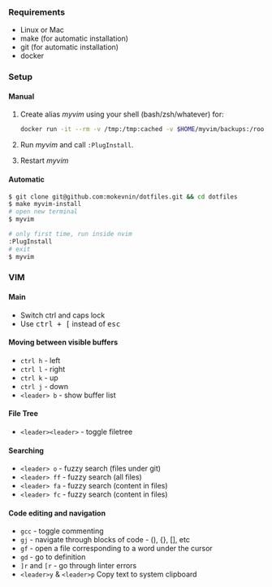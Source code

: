 ### Requirements

* Linux or Mac
* make (for automatic installation)
* git (for automatic installation)
* docker

### Setup

#### Manual

1. Create alias _myvim_ using your shell (bash/zsh/whatever) for:

    ```sh
    docker run -it --rm -v /tmp:/tmp:cached -v $HOME/myvim/backups:/root/.vim/backups:cached -v $HOME/myvim/plugged:/root/.vim/plugged:delegated -v `pwd`:/app:delegated -w /app mokevnin/dotfiles nvim'
    ```

1. Run _myvim_ and call `:PlugInstall`.
1. Restart _myvim_

#### Automatic

```sh
$ git clone git@github.com:mokevnin/dotfiles.git && cd dotfiles
$ make myvim-install
# open new terminal
$ myvim

# only first time, run inside nvim
:PlugInstall
# exit
$ myvim
```

### VIM

#### Main

* Switch ctrl and caps lock
* Use <kbd>ctrl + [</kbd> instead of <kbd>esc</kdb>

#### Moving between visible buffers

* `ctrl h` - left
* `ctrl l` - right
* `ctrl k` - up
* `ctrl j` - down
* `<leader> b` - show buffer list

#### File Tree

* `<leader><leader>` - toggle filetree

#### Searching

* `<leader> o` - fuzzy search (files under git)
* `<leader> ff` - fuzzy search (all files)
* `<leader> fa` - fuzzy search (content in files)
* `<leader> fc` - fuzzy search (content in files)

#### Code editing and navigation

* `gcc` - toggle commenting
* `gj` - navigate through blocks of code - (), {}, [], etс
* `gf` - open a file corresponding to a word under the cursor
* `gd` - go to definition
* `]r` and `[r` - go through linter errors
* `<leader>y` & `<leader>p` Copy text to system clipboard

